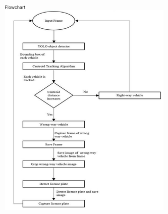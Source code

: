 Flowchart
![Image Alt](https://github.com/NikhilIIITB/Wrong-way-Vehicle-Detection/blob/bf29ca48fdfa1d74c22007e19d543e103240826b/Flowchart.jpg)
